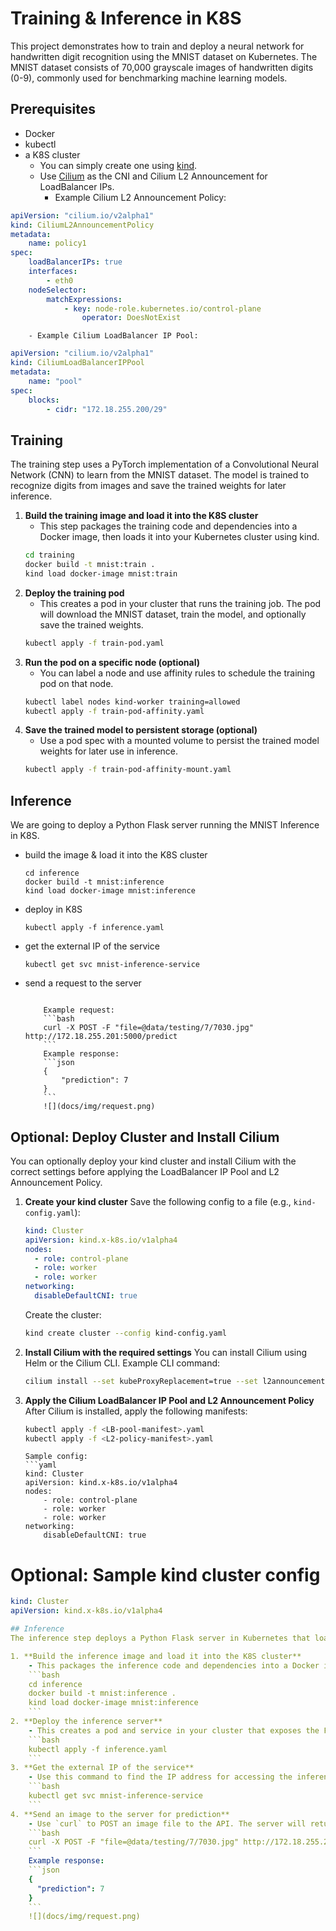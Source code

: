 # Training & Inference in K8S

This project demonstrates how to train and deploy a neural network for handwritten digit recognition using the MNIST dataset on Kubernetes. The MNIST dataset consists of 70,000 grayscale images of handwritten digits (0-9), commonly used for benchmarking machine learning models.
## Prerequisites
- Docker
- kubectl
- a K8S cluster
    - You can simply create one using [kind](https://kind.sigs.k8s.io/).
    - Use [Cilium](https://cilium.io/) as the CNI and Cilium L2 Announcement for LoadBalancer IPs.
        - Example Cilium L2 Announcement Policy:
```yaml
apiVersion: "cilium.io/v2alpha1"
kind: CiliumL2AnnouncementPolicy
metadata:
    name: policy1
spec:
    loadBalancerIPs: true
    interfaces:
        - eth0
    nodeSelector:
        matchExpressions:
            - key: node-role.kubernetes.io/control-plane
                operator: DoesNotExist
```
        - Example Cilium LoadBalancer IP Pool:

```yaml
apiVersion: "cilium.io/v2alpha1"
kind: CiliumLoadBalancerIPPool
metadata:
    name: "pool"
spec:
    blocks:
        - cidr: "172.18.255.200/29"
```


## Training
The training step uses a PyTorch implementation of a Convolutional Neural Network (CNN) to learn from the MNIST dataset. The model is trained to recognize digits from images and save the trained weights for later inference.

1. **Build the training image and load it into the K8S cluster**
    - This step packages the training code and dependencies into a Docker image, then loads it into your Kubernetes cluster using kind.
    ```bash
    cd training
    docker build -t mnist:train .
    kind load docker-image mnist:train
    ```
2. **Deploy the training pod**
    - This creates a pod in your cluster that runs the training job. The pod will download the MNIST dataset, train the model, and optionally save the trained weights.
    ```bash
    kubectl apply -f train-pod.yaml
    ```
3. **Run the pod on a specific node (optional)**
    - You can label a node and use affinity rules to schedule the training pod on that node.
    ```bash
    kubectl label nodes kind-worker training=allowed
    kubectl apply -f train-pod-affinity.yaml
    ```
4. **Save the trained model to persistent storage (optional)**
    - Use a pod spec with a mounted volume to persist the trained model weights for later use in inference.
    ```bash
    kubectl apply -f train-pod-affinity-mount.yaml
    ```

## Inference
We are going to deploy a Python Flask server running the MNIST Inference in K8S.
- build the image & load it into the K8S cluster
    ```
    cd inference
    docker build -t mnist:inference
    kind load docker-image mnist:inference
    ```
- deploy in K8S
    ```
    kubectl apply -f inference.yaml
    ```
- get the external IP of the service
    ```
    kubectl get svc mnist-inference-service
    ```
- send a request to the server
    ```

        Example request:
        ```bash
        curl -X POST -F "file=@data/testing/7/7030.jpg" http://172.18.255.201:5000/predict
        ```
        Example response:
        ```json
        {
            "prediction": 7
        }
        ```
        ![](docs/img/request.png)

## Optional: Deploy Cluster and Install Cilium

You can optionally deploy your kind cluster and install Cilium with the correct settings before applying the LoadBalancer IP Pool and L2 Announcement Policy.

1. **Create your kind cluster**
    Save the following config to a file (e.g., `kind-config.yaml`):
    ```yaml
    kind: Cluster
    apiVersion: kind.x-k8s.io/v1alpha4
    nodes:
      - role: control-plane
      - role: worker
      - role: worker
    networking:
      disableDefaultCNI: true
    ```
    Create the cluster:
    ```bash
    kind create cluster --config kind-config.yaml
    ```

2. **Install Cilium with the required settings**
    You can install Cilium using Helm or the Cilium CLI. Example CLI command:
    ```bash
    cilium install --set kubeProxyReplacement=true --set l2announcements.enabled=true --set ipam.mode=kubernetes --set devices='{eth0}'
    ```

3. **Apply the Cilium LoadBalancer IP Pool and L2 Announcement Policy**
    After Cilium is installed, apply the following manifests:
    ```bash
    kubectl apply -f <LB-pool-manifest>.yaml
    kubectl apply -f <L2-policy-manifest>.yaml
    ```
    ```
    Sample config:
    ```yaml
    kind: Cluster
    apiVersion: kind.x-k8s.io/v1alpha4
    nodes:
        - role: control-plane
        - role: worker
        - role: worker
    networking:
        disableDefaultCNI: true
    ```
# Optional: Sample kind cluster config
```yaml
kind: Cluster
apiVersion: kind.x-k8s.io/v1alpha4

## Inference
The inference step deploys a Python Flask server in Kubernetes that loads the trained model and predicts the digit in uploaded images.

1. **Build the inference image and load it into the K8S cluster**
    - This packages the inference code and dependencies into a Docker image, then loads it into your cluster.
    ```bash
    cd inference
    docker build -t mnist:inference .
    kind load docker-image mnist:inference
    ```
2. **Deploy the inference server**
    - This creates a pod and service in your cluster that exposes the Flask API for digit prediction.
    ```bash
    kubectl apply -f inference.yaml
    ```
3. **Get the external IP of the service**
    - Use this command to find the IP address for accessing the inference API from outside the cluster.
    ```bash
    kubectl get svc mnist-inference-service
    ```
4. **Send an image to the server for prediction**
    - Use `curl` to POST an image file to the API. The server will return the predicted digit as JSON.
    ```bash
    curl -X POST -F "file=@data/testing/7/7030.jpg" http://172.18.255.201:5000/predict
    ```
    Example response:
    ```json
    {
      "prediction": 7
    }
    ```
    ![](docs/img/request.png)
